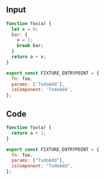 
## Input

```javascript
function foo(a) {
  let x = 0;
  bar: {
    x = 1;
    break bar;
  }
  return a + x;
}

export const FIXTURE_ENTRYPOINT = {
  fn: foo,
  params: ['TodoAdd'],
  isComponent: 'TodoAdd',
};

```

## Code

```javascript
function foo(a) {
  return a + 1;
}

export const FIXTURE_ENTRYPOINT = {
  fn: foo,
  params: ["TodoAdd"],
  isComponent: "TodoAdd",
};

```
      